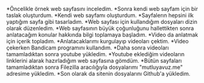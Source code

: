 *Öncelikle örnek web sayfasını inceledim. *Sonra kendi web sayfam için bir taslak oluşturdum. *Kendi web sayfamı oluşturdum. *Sayfalerın hepsini ilk yaptığım sayfa gibi tasarladım. *Web sayfası için kullandığım dosyaları dizin olarak düzenledim. *Web sayfasının büyük çoğunluğunu hallettikten sonra anlatacağım konular hakkında bilgi toplamaya başladım. *Video da anlatmak için içerik topladım. *Anlatacaklarımı kurgulayıp videoları çektim. *Video çekerken Bandicam programını kullandım. *Daha sonra videoları tamamladıktan sonra youtube yükledim. *Youtube eklediğim videoların linklerini alarak hazırladığım web sayfasına gömdüm. *Bütün sayfaları tamamladıktan sonra Filezilla aracılığıyla dosyalarımı "mutluyavuz.me" adresime yükledim. *Son olarak da sitenin dosyalarını Github'a yükledim.
